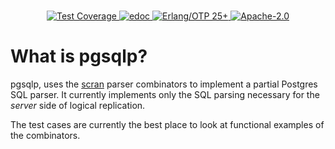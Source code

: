 <br>

<p align="center">
    <a href="https://shortishly.github.io/pgsqlp/cover/">
      <img alt="Test Coverage" src="https://img.shields.io/badge/dynamic/json?url=https%3A%2F%2Fshortishly.github.io%2Fpgsqlp%2Fcover%2Fcoverage.json&query=%24.total&suffix=%25&style=flat-square&label=Test%20Coverage&color=green">
    </a>
    <a href="https://shortishly.github.io/pgsqlp/edoc/">
      <img alt="edoc" src="https://img.shields.io/badge/Documentation-edoc-green?style=flat-square">
    </a>
    <a href="https://erlang.org/">
      <img alt="Erlang/OTP 25+" src="https://img.shields.io/badge/Erlang%2FOTP-25%2B-green?style=flat-square">
    </a>
    <a href="https://www.apache.org/licenses/LICENSE-2.0">
      <img alt="Apache-2.0" src="https://img.shields.io/github/license/shortishly/pgsqlp?style=flat-square">
    </a>
</p>

# What is pgsqlp?

pgsqlp, uses the [scran][github-com-scran] parser combinators to
implement a partial Postgres SQL parser. It currently implements only
the SQL parsing necessary for the *server* side of logical
replication.

The test cases are currently the best place to look at functional examples
of the combinators.

[github-com-scran]: https://github.com/shortishly/scran
